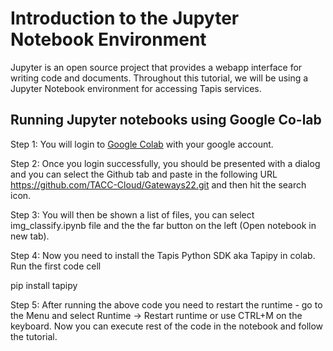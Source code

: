 Introduction to the Jupyter Notebook Environment 
===


Jupyter is an open source project that provides a webapp interface for writing code and documents. Throughout this tutorial, we will be using a Jupyter Notebook environment for accessing Tapis services. 

## Running Jupyter notebooks using Google Co-lab 

Step 1: You will login to [Google Colab](https://colab.research.google.com) with your google account.

Step 2: Once you login successfully, you should be presented with a dialog and you can select the Github tab and paste in the following URL https://github.com/TACC-Cloud/Gateways22.git and then hit the search icon.

Step 3: You will then be shown a list of files, you can select img_classify.ipynb file and the the far button on the left (Open notebook in new tab).

Step 4: Now you need to install the Tapis Python SDK aka Tapipy in colab. Run the first code cell

pip install tapipy 

Step 5: After running the above code you need to restart the runtime - go to the Menu and select Runtime -> Restart runtime or use CTRL+M on the keyboard. Now you can execute rest of the code in the notebook and follow the tutorial.

